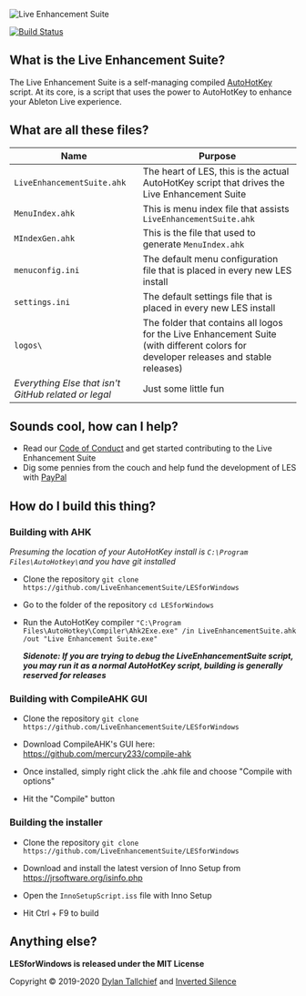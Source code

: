 ![Live Enhancement Suite](https://raw.githubusercontent.com/LiveEnhancementSuite/LESforMacOS/master/Hammerspoon/Images.xcassets/AppIcon.appiconset/icon_256x256.png)

[![Build Status](https://img.shields.io/endpoint.svg?url=https%3A%2F%2Factions-badge.atrox.dev%2FLiveEnhancementSuite%2FLESforWindows%2Fbadge%3Fref%3Ddevelop&style=flat)](https://actions-badge.atrox.dev/LiveEnhancementSuite/LESforWindows/goto?ref=develop)

## What is the Live Enhancement Suite?

The Live Enhancement Suite is a self-managing compiled [AutoHotKey](https://www.autohotkey.com/) script. At its core, is a script that uses the power to AutoHotKey to enhance your Ableton Live experience. 

## What are all these files?

| Name                                                 | Purpose                                                      |
| ---------------------------------------------------- | ------------------------------------------------------------ |
| `LiveEnhancementSuite.ahk`                           | The heart of LES, this is the actual AutoHotKey script that drives the Live Enhancement Suite |
| `MenuIndex.ahk`                                      | This is menu index file that assists `LiveEnhancementSuite.ahk` |
| `MIndexGen.ahk`                                      | This is the file that used to generate `MenuIndex.ahk`       |
| `menuconfig.ini`                                     | The default menu configuration file that is placed in every new LES install |
| `settings.ini`                                       | The default settings file that is placed in every new LES install |
| `logos\`                                             | The folder that contains all logos for the Live Enhancement Suite (with different colors for developer releases and stable releases) |
| *Everything Else that isn't GitHub related or legal* | Just some little fun                                         |

## Sounds cool, how can I help?

* Read our [Code of Conduct](https://github.com/LiveEnhancementSuite/LESforMacOS/blob/master/CODE_OF_CONDUCT.md) and get started contributing to the Live Enhancement Suite
* Dig some pennies from the couch and help fund the development of LES with [PayPal](https://paypal.me/enhancementsuite)

## How do I build this thing?

### Building with AHK
*Presuming the location of your AutoHotKey install is `C:\Program Files\AutoHotkey\`and you have git installed*

* Clone the repository `git clone https://github.com/LiveEnhancementSuite/LESforWindows`

* Go to the folder of the repository `cd LESforWindows`

* Run the AutoHotKey compiler `"C:\Program Files\AutoHotkey\Compiler\Ahk2Exe.exe" /in LiveEnhancementSuite.ahk /out "Live Enhancement Suite.exe"` 

  ***Sidenote: If you are trying to debug the LiveEnhancementSuite script, you may run it as a normal AutoHotKey script, building is generally reserved for releases***

### Building with CompileAHK GUI
* Clone the repository `git clone https://github.com/LiveEnhancementSuite/LESforWindows`

* Download CompileAHK's GUI here: https://github.com/mercury233/compile-ahk

* Once installed, simply right click the .ahk file and choose "Compile with options"

* Hit the "Compile" button

### Building the installer
* Clone the repository `git clone https://github.com/LiveEnhancementSuite/LESforWindows`

* Download and install the latest version of Inno Setup from https://jrsoftware.org/isinfo.php

* Open the `InnoSetupScript.iss` file with Inno Setup

* Hit Ctrl + F9 to build

## Anything else?

**LESforWindows is released under the MIT License**

Copyright © 2019-2020 [Dylan Tallchief](https://twitter.com/dylantallchief) and [Inverted Silence](https://twitter.com/invertedsilence)

